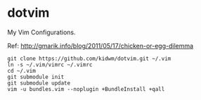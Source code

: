 dotvim
======

My Vim Configurations.

Ref:
http://gmarik.info/blog/2011/05/17/chicken-or-egg-dilemma

```
git clone https://github.com/kidwm/dotvim.git ~/.vim
ln -s ~/.vim/vimrc ~/.vimrc
cd ~/.vim
git submodule init
git submodule update
vim -u bundles.vim --noplugin +BundleInstall +qall
```
